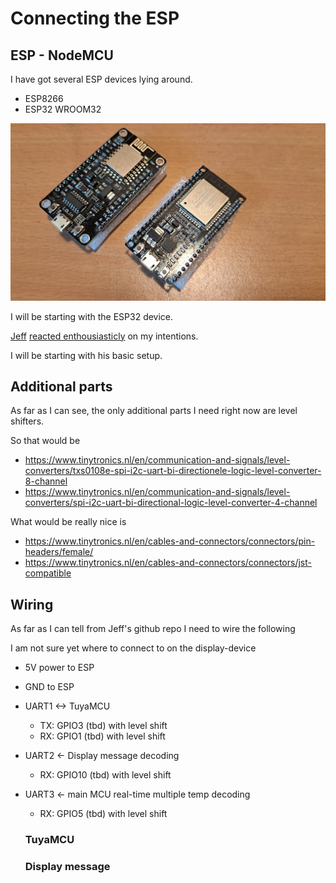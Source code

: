 # Connecting the ESP


## ESP - NodeMCU

I have got several ESP devices lying around.

- ESP8266
- ESP32 WROOM32

![esps](media/esp-nodemcu/image.png)

I will be starting with the ESP32 device.

[Jeff](https://github.com/jazzmonger) [reacted enthousiasticly](https://github.com/jazzmonger/wood-pellet-stove-with-TYWE1S-Tuya-chip/discussions/37) on my intentions.

I will be starting with his basic setup.

## Additional parts

As far as I can see, the only additional parts I need right now are level shifters.

So that would be

- https://www.tinytronics.nl/en/communication-and-signals/level-converters/txs0108e-spi-i2c-uart-bi-directionele-logic-level-converter-8-channel
- https://www.tinytronics.nl/en/communication-and-signals/level-converters/spi-i2c-uart-bi-directional-logic-level-converter-4-channel

What would be really nice is

- https://www.tinytronics.nl/en/cables-and-connectors/connectors/pin-headers/female/
- https://www.tinytronics.nl/en/cables-and-connectors/connectors/jst-compatible

## Wiring

As far as I can tell from Jeff's github repo I need to wire the following

I am not sure yet where to connect to on the display-device

- 5V power to ESP
- GND to ESP

- UART1 <-> TuyaMCU
  - TX: GPIO3 (tbd) with level shift
  - RX: GPIO1 (tbd) with level shift
- UART2 <- Display message decoding
  - RX: GPIO10 (tbd) with level shift
- UART3 <- main MCU real-time multiple temp decoding
  - RX: GPIO5 (tbd) with level shift

  ### TuyaMCU

  ### Display message

  